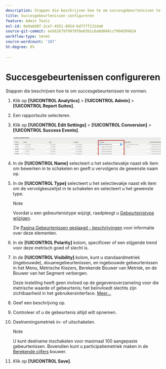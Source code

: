 ```yaml
---
description: Stappen die beschrijven hoe te om succesgebeurtenissen te vormen.
title: Succesgebeurtenissen configureren
feature: Admin Tools
exl-id: 0e9a6d8f-2ce7-4551-885d-bd77ff131da0
source-git-commit: ee56267979979f8e03b1c6a0d849ccf994599024
workflow-type: tm+mt
source-wordcount: '187'
ht-degree: 8%

---
```


# Succesgebeurtenissen configureren

Stappen die beschrijven hoe te om succesgebeurtenissen te vormen.

1. Klik op **[!UICONTROL Analytics]** > **[!UICONTROL Admin]** > **[!UICONTROL Report Suites]**.
1. Een rapportsuite selecteren.
1. Klik op **[!UICONTROL Edit Settings]** > **[!UICONTROL Conversion]** > **[!UICONTROL Success Events]**.

   ![Stap Resultaat](assets/success_event_page.png)

1. In de **[!UICONTROL Name]** selecteert u het selectievakje naast elk item om bewerken in te schakelen en geeft u vervolgens de gewenste naam op.
1. In de **[!UICONTROL Type]** selecteert u het selectievakje naast elk item om de vervolgkeuzelijst in te schakelen en selecteert u het gewenste type.

   >[!NOTE]
   >
   >Voordat u een gebeurtenistype wijzigt, raadpleegt u [Gebeurtenistype wijzigen](/help/admin/admin/c-success-events/event-type.md).

   Zie [Pagina Gebeurtenissen geslaagd - beschrijvingen](/help/admin/admin/c-success-events/success-event.md) voor informatie over deze elementen.

1. In de **[!UICONTROL Polarity]** kolom, specificeer of een stijgende trend voor deze metrisch goed of slecht is.
1. In de **[!UICONTROL Visibility]** kolom, kunt u standaardmetriek (ingebouwde), douanegebeurtenissen, en ingebouwde gebeurtenissen in het Menu, Metrische Kiezers, Berekende Bouwer van Metriek, en de Bouwer van het Segment verbergen.

   Deze instelling heeft geen invloed op de gegevensverzameling voor die metrische waarde of gebeurtenis; het beïnvloedt slechts zijn zichtbaarheid in het gebruikersinterface. [Meer...](/help/admin/admin/metric-visibility.md)
1. Geef een beschrijving op.
1. Controleer of u de gebeurtenis altijd wilt opnemen.
1. Deelnemingsmetriek in- of uitschakelen.

   >[!NOTE]
   >
   >U kunt deelname inschakelen voor maximaal 100 aangepaste gebeurtenissen. Bovendien kunt u participatiemetriek maken in de [Berekende cijfers](/help/components/c-calcmetrics/c-workflow/cm-workflow/c-build-metrics/participation-metric.md) bouwer.

1. Klik op **[!UICONTROL Save]**.
